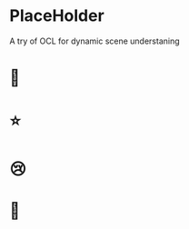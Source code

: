 # PlaceHolder
A try of OCL for dynamic scene understaning

# :balloon:




# :star:


# :cry:


# :page_with_curl:
